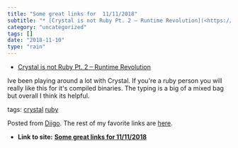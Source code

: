 ```yaml
---
title: "Some great links for  11/11/2018"
subtitle: "* [Crystal is not Ruby Pt. 2 – Runtime Revolution](<https://revs.runtime-revolution.com/crystal-is-n..."
category: "uncategorized"
tags: []
date: "2018-11-10"
type: "rain"
---
```

* [Crystal is not Ruby Pt. 2 – Runtime Revolution](<https://revs.runtime-revolution.com/crystal-is-not-ruby-pt-2-7c3d988aa9a1>)

Ive been playing around a lot with Crystal. If you're a ruby person you will
really like this for it's compiled binaries. The typing is a big of a mixed
bag but overall I think its helpful.

tags: [crystal](<https://www.diigo.com/user/pitosalas/crystal>)
[ruby](<https://www.diigo.com/user/pitosalas/ruby>)

Posted from [Diigo](<https://www.diigo.com>). The rest of my favorite links
are [here](<https://www.diigo.com/user/pitosalas>).


* **Link to site:** **[Some great links for  11/11/2018](None)**